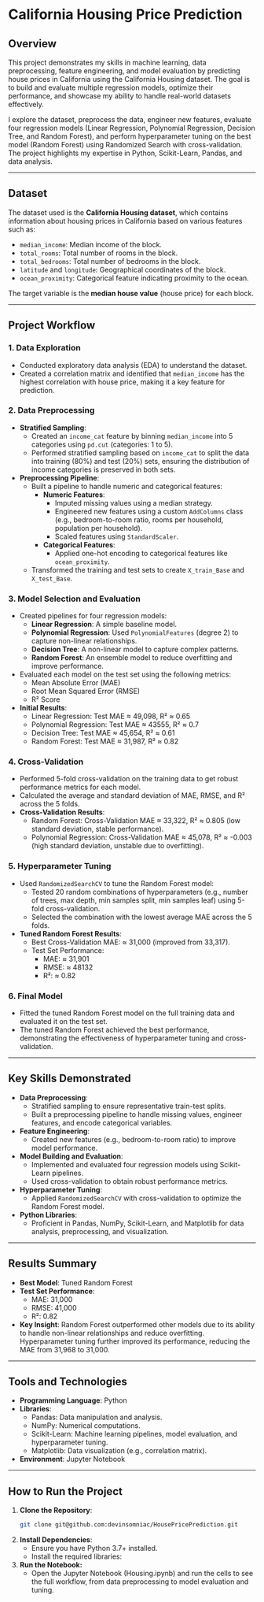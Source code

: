 # California Housing Price Prediction

## Overview

This project demonstrates my skills in machine learning, data preprocessing, feature engineering, and model evaluation by predicting house prices in California using the California Housing dataset. The goal is to build and evaluate multiple regression models, optimize their performance, and showcase my ability to handle real-world datasets effectively.

I explore the dataset, preprocess the data, engineer new features, evaluate four regression models (Linear Regression, Polynomial Regression, Decision Tree, and Random Forest), and perform hyperparameter tuning on the best model (Random Forest) using Randomized Search with cross-validation. The project highlights my expertise in Python, Scikit-Learn, Pandas, and data analysis.

---

## Dataset

The dataset used is the **California Housing dataset**, which contains information about housing prices in California based on various features such as:

- `median_income`: Median income of the block.
- `total_rooms`: Total number of rooms in the block.
- `total_bedrooms`: Total number of bedrooms in the block.
- `latitude` and `longitude`: Geographical coordinates of the block.
- `ocean_proximity`: Categorical feature indicating proximity to the ocean.

The target variable is the **median house value** (house price) for each block.

---

## Project Workflow

### 1. Data Exploration
- Conducted exploratory data analysis (EDA) to understand the dataset.
- Created a correlation matrix and identified that `median_income` has the highest correlation with house price, making it a key feature for prediction.

### 2. Data Preprocessing
- **Stratified Sampling**:
  - Created an `income_cat` feature by binning `median_income` into 5 categories using `pd.cut` (categories: 1 to 5).
  - Performed stratified sampling based on `income_cat` to split the data into training (80%) and test (20%) sets, ensuring the distribution of income categories is preserved in both sets.
- **Preprocessing Pipeline**:
  - Built a pipeline to handle numeric and categorical features:
    - **Numeric Features**:
      - Imputed missing values using a median strategy.
      - Engineered new features using a custom `AddColumns` class (e.g., bedroom-to-room ratio, rooms per household, population per household).
      - Scaled features using `StandardScaler`.
    - **Categorical Features**:
      - Applied one-hot encoding to categorical features like `ocean_proximity`.
  - Transformed the training and test sets to create `X_train_Base` and `X_test_Base`.

### 3. Model Selection and Evaluation
- Created pipelines for four regression models:
  - **Linear Regression**: A simple baseline model.
  - **Polynomial Regression**: Used `PolynomialFeatures` (degree 2) to capture non-linear relationships.
  - **Decision Tree**: A non-linear model to capture complex patterns.
  - **Random Forest**: An ensemble model to reduce overfitting and improve performance.
- Evaluated each model on the test set using the following metrics:
  - Mean Absolute Error (MAE)
  - Root Mean Squared Error (RMSE)
  - R² Score
- **Initial Results**:
  - Linear Regression: Test MAE ≈ 49,098, R² ≈ 0.65
  - Polynomial Regression: Test MAE ≈ 43555, R² ≈ 0.7
  - Decision Tree: Test MAE ≈ 45,654, R² ≈ 0.61
  - Random Forest: Test MAE ≈ 31,987, R² ≈ 0.82

### 4. Cross-Validation
- Performed 5-fold cross-validation on the training data to get robust performance metrics for each model.
- Calculated the average and standard deviation of MAE, RMSE, and R² across the 5 folds.
- **Cross-Validation Results**:
  - Random Forest: Cross-Validation MAE ≈ 33,322, R² ≈ 0.805 (low standard deviation, stable performance).
  - Polynomial Regression: Cross-Validation MAE ≈ 45,078, R² ≈ -0.003 (high standard deviation, unstable due to overfitting).

### 5. Hyperparameter Tuning
- Used `RandomizedSearchCV` to tune the Random Forest model:
  - Tested 20 random combinations of hyperparameters (e.g., number of trees, max depth, min samples split, min samples leaf) using 5-fold cross-validation.
  - Selected the combination with the lowest average MAE across the 5 folds.
- **Tuned Random Forest Results**:
  - Best Cross-Validation MAE: ≈ 31,000 (improved from 33,317).
  - Test Set Performance:
    - MAE: ≈ 31,901 
    - RMSE: ≈ 48132 
    - R²: ≈ 0.82 

### 6. Final Model
- Fitted the tuned Random Forest model on the full training data and evaluated it on the test set.
- The tuned Random Forest achieved the best performance, demonstrating the effectiveness of hyperparameter tuning and cross-validation.

---

## Key Skills Demonstrated

- **Data Preprocessing**:
  - Stratified sampling to ensure representative train-test splits.
  - Built a preprocessing pipeline to handle missing values, engineer features, and encode categorical variables.
- **Feature Engineering**:
  - Created new features (e.g., bedroom-to-room ratio) to improve model performance.
- **Model Building and Evaluation**:
  - Implemented and evaluated four regression models using Scikit-Learn pipelines.
  - Used cross-validation to obtain robust performance metrics.
- **Hyperparameter Tuning**:
  - Applied `RandomizedSearchCV` with cross-validation to optimize the Random Forest model.
- **Python Libraries**:
  - Proficient in Pandas, NumPy, Scikit-Learn, and Matplotlib for data analysis, preprocessing, and visualization.

---

## Results Summary

- **Best Model**: Tuned Random Forest
- **Test Set Performance**:
  - MAE: 31,000
  - RMSE: 41,000
  - R²: 0.82
- **Key Insight**: Random Forest outperformed other models due to its ability to handle non-linear relationships and reduce overfitting. Hyperparameter tuning further improved its performance, reducing the MAE from 31,968 to 31,000.

---

## Tools and Technologies

- **Programming Language**: Python
- **Libraries**:
  - Pandas: Data manipulation and analysis.
  - NumPy: Numerical computations.
  - Scikit-Learn: Machine learning pipelines, model evaluation, and hyperparameter tuning.
  - Matplotlib: Data visualization (e.g., correlation matrix).
- **Environment**: Jupyter Notebook

---

## How to Run the Project

1. **Clone the Repository**:
   ```bash
   git clone git@github.com:devinsomniac/HousePricePrediction.git
   ```
2. **Install Dependencies**:
    - Ensure you have Python 3.7+ installed.
    - Install the required libraries:
3. **Run the Notebook:**
    - Open the Jupyter Notebook (Housing.ipynb) and run the cells to see the full workflow, from data preprocessing to model evaluation and tuning.
